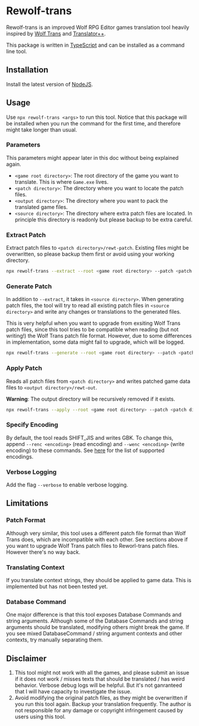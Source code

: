 # Rewolf-trans

Rewolf-trans is an improved Wolf RPG Editor games translation tool heavily inspired by [Wolf Trans](https://github.com/elizagamedev/wolftrans) and [Translator++](https://dreamsavior.net/translator-plusplus/).

This package is written in [TypeScript](https://www.typescriptlang.org/) and can be installed as a command line tool.

## Installation

Install the latest version of [NodeJS](https://nodejs.org/).

## Usage

Use `npx rewolf-trans <args>` to run this tool. Notice that this package will be installed when you run the command for the first time, and therefore might take longer than usual.

### Parameters
This parameters might appear later in this doc without being explained again.
- `<game root directory>`: The root directory of the game you want to translate. This is where `Game.exe` lives.
- `<patch directory>`: The directory where you want to locate the patch files.
- `<output directory>`: The directory where you want to pack the translated game files.
- `<source directory>`: The directory where extra patch files are located. In principle this directory is readonly but please backup to be extra careful.

### Extract Patch

Extract patch files to `<patch directory>/rewt-patch`. Existing files might be overwritten, so please backup them first or avoid using your working directory.

```bash
npx rewolf-trans --extract --root <game root directory> --patch <patch directory>
```

### Generate Patch

In addition to `--extract`, it takes in `<source directory>`. When generating patch files, the tool will try to read all existing patch files in `<source directory>` and write any changes or translations to the generated files.

This is very helpful when you want to upgrade from exsiting Wolf Trans patch files, since this tool tries to be compatible when reading (but not writing!) the Wolf Trans patch file format. However, due to some differences in implementation, some data might fail to upgrade, which will be logged.

```bash
npx rewolf-trans --generate --root <game root directory> --patch <patch directory> --source <source directory>
```

### Apply Patch
Reads all patch files from `<patch directory>` and writes patched game data files to `<output directory>/rewt-out`.

**Warning**: The output directory will be recursively removed if it exists.

```bash
npx rewolf-trans --apply --root <game root directory> --patch <patch directory> --output <output directory>
```

### Specify Encoding
By default, the tool reads SHIFT_JIS and writes GBK. To change this, append `--renc <encoding>` (read encoding) and `--wenc <encoding>` (write encoding) to these commands.  See [here](https://www.npmjs.com/package/iconv-lite#supported-encodings) for the list of supported encodings.

### Verbose Logging
Add the flag `--verbose` to enable verbose logging.

## Limitations
### Patch Format
Although very similar, this tool uses a different patch file format than Wolf Trans does, which are incompatible with each other. See sections above if you want to upgrade Wolf Trans patch files to Reworl-trans patch files. However there's no way back.

### Translating Context
If you translate context strings, they should be applied to game data. This is implemented but has not been tested yet.

### Database Command
One major difference is that this tool exposes Database Commands and string arguments. Although some of the Database Commands and string arguments should be translated, modifying others might break the game. If you see mixed DatabaseCommand / string argument contexts and other contexts, try manually separating them.

## Disclaimer
1. This tool might not work with all the games, and please submit an issue if it does not work / misses texts that should be translated / has weird behavior. Verbose debug logs will be helpful. But it's not ganranteed that I will have capacity to investigate the issue.
2. Avoid modifying the original patch files, as they might be overwritten if you run this tool again. Backup your translation frequently. The author is not responsible for any damage or copyright infringement caused by users using this tool.